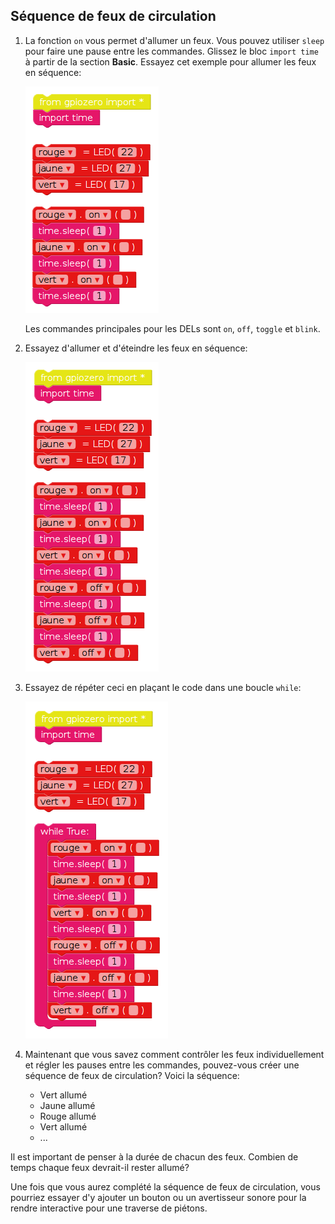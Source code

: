 ## Séquence de feux de circulation

1. La fonction `on` vous permet d'allumer un feux. Vous pouvez utiliser `sleep` pour faire une pause entre les commandes. Glissez le bloc `import time` à partir de la section **Basic**. Essayez cet exemple pour allumer les feux en séquence:
    
    ![](images/edublocks4.png)
    
    Les commandes principales pour les DELs sont `on`, `off`, `toggle` et `blink`.

2. Essayez d'allumer et d'éteindre les feux en séquence:
    
    ![](images/edublocks5.png)

3. Essayez de répéter ceci en plaçant le code dans une boucle `while`:
    
    ![](images/edublocks6.png)

4. Maintenant que vous savez comment contrôler les feux individuellement et régler les pauses entre les commandes, pouvez-vous créer une séquence de feux de circulation? Voici la séquence:
    
    - Vert allumé
    - Jaune allumé
    - Rouge allumé
    - Vert allumé
    - ...

Il est important de penser à la durée de chacun des feux. Combien de temps chaque feux devrait-il rester allumé?

Une fois que vous aurez complété la séquence de feux de circulation, vous pourriez essayer d'y ajouter un bouton ou un avertisseur sonore pour la rendre interactive pour une traverse de piétons.